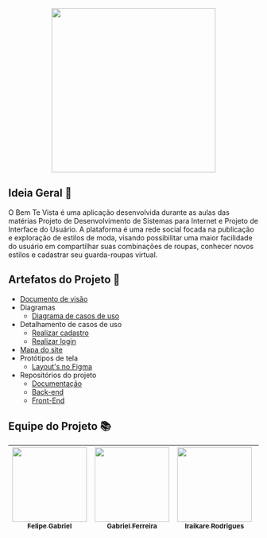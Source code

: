 <div align="center">
   <img src="https://github.com/user-attachments/assets/a76a285c-0b43-44e6-894c-12339fa2836c" width=330/> 
</div>

## Ideia Geral 💭

O Bem Te Vista é uma aplicação desenvolvida durante as aulas das matérias Projeto de Desenvolvimento de Sistemas para Internet e Projeto de Interface do Usuário. A plataforma é uma rede social focada na publicação e exploração de estilos de moda, visando possibilitar uma maior facilidade do usuário em compartilhar suas combinações de roupas, conhecer novos estilos e cadastrar seu guarda-roupas virtual.

## Artefatos do Projeto 📂
- [Documento de visão](Documentos/Documento_de_Visao.md)
- Diagramas
  - [Diagrama de casos de uso](Diagramas/UseCaseDiagram.png)
- Detalhamento de casos de uso
  - [Realizar cadastro](Documentos/casos_de_uso/cdu_realizar_cadastro.md)
  - [Realizar login](Documentos/casos_de_uso/cdu_realizar_login.md)
- [Mapa do site]()
- Protótipos de tela
  - [Layout's no Figma](https://www.figma.com/design/eWqzeDiM6pWWg30jZHqfHW/Marca-Gr%C3%A1fica---Bem-te-vista?node-id=115-57&t=GDeReeBwzBAWgTAp-1)
- Repositórios do projeto
  - [Documentação](https://github.com/infoweb-projetos/Bem-te-vista)
  - [Back-end](https://github.com/infoweb-projetos/Bem-te-Vista-Backend)
  - [Front-End](https://github.com/infoweb-projetos/Bem-te-Vista-Frontend)

## Equipe do Projeto 📚
| [<img src="https://avatars.githubusercontent.com/u/105514249?v=4" width=150><br><sub>Felipe Gabriel</sub>](https://github.com/lipe0777) |  [<img src="https://avatars.githubusercontent.com/u/84422577?v=4" width=150><br><sub>Gabriel Ferreira</sub>](https://github.com/GabsFerrarii) | [<img src="https://avatars.githubusercontent.com/u/101957823?v=4" width=150><br><sub>Iraikare Rodrigues</sub>](https://github.com/Iraikare)  | [<img src="https://avatars.githubusercontent.com/u/105514196?v=4" width=150><br><sub>Jordson Albino</sub>](https://github.com/JordsonZ) | [<img src="https://avatars.githubusercontent.com/u/93990842?v=4" width=150><br><sub>Lielly Nátally</sub>](https://github.com/Lielly) | [<img src="https://avatars.githubusercontent.com/u/93940387?v=4" width=150><br><sub>Lucas de Lima</sub>](https://github.com/monzadrifteiro) | 
| :---: | :---: | :---: | :---: | :---: | :---: |
